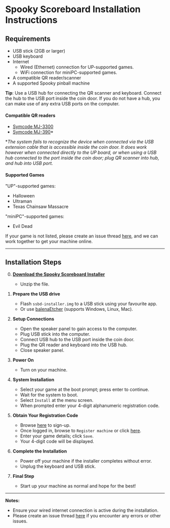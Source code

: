 # Spooky Scoreboard Installation Instructions

## Requirements
- USB stick (2GB or larger)
- USB keyboard
- Internet
  - Wired (Ethernet) connection for UP-supported games.
  - WiFi connection for miniPC-supported games.
- A compatible QR reader/scanner
- A supported Spooky pinball machine

**Tip**: Use a USB hub for connecting the QR scanner and keyboard. Connect the
hub to the USB port inside the coin door. If you do not have a hub, you can make
use of any extra USB ports on the computer.

#### Compatible QR readers
- [Symcode MJ-3300](https://amzn.to/4fuNqTx)
- [Symcode MJ-390](https://amzn.to/40QrH4D)*

**The system fails to recognize the device when connected via the USB extension cable that
is accessible inside the coin door. It does work however when connected directly
to the UP board, or when using a USB hub connected to the port inside the coin door; 
plug QR scanner into hub, and hub into USB port.*

#### Supported Games
"UP"-supported games:
- Halloween
- Ultraman
- Texas Chainsaw Massacre

"miniPC"-supported games:
- Evil Dead

If your game is not listed, please create an issue thread [here](https://github.com/gregcube/spooky_scoreboard_daemon/issues),
and we can work together to get your machine online.

---

## Installation Steps

0. [**Download the Spooky Scoreboard Installer**](https://spookyscoreboard.com/ssbd-installer.zip)
   - Unzip the file.

1. **Prepare the USB drive**
   - Flash `ssbd-installer.img` to a USB stick using your favourite app.
   - Or use [balenaEtcher](https://etcher.balena.io/) (supports Windows, Linux, Mac).

2. **Setup Connections**
   - Open the speaker panel to gain access to the computer.
   - Plug USB stick into the computer.
   - Connect USB hub to the USB port inside the coin door.
   - Plug the QR reader and keyboard into the USB hub.
   - Close speaker panel.

3. **Power On**
   - Turn on your machine.

4. **System Installation**
   - Select your game at the boot prompt; press enter to continue.
   - Wait for the system to boot.
   - Select `Install` at the menu screen.
   - When prompted enter your 4-digit alphanumeric registration code.

5. **Obtain Your Registration Code**
   - Browse [here](https://spookyscoreboard.com/user/register) to sign-up.
   - Once logged in, browse to `Register machine` or click [here](https://spookyscoreboard.com/m/add).
   - Enter your game details; click `Save`.
   - Your 4-digit code will be displayed.

6. **Complete the Installation**
   - Power off your machine if the installer completes without error.
   - Unplug the keyboard and USB stick.

7. **Final Step**
   - Start up your machine as normal and hope for the best!

---

**Notes:**
- Ensure your wired internet connection is active during the installation.
- Please create an issue thread [here](https://github.com/gregcube/spooky_scoreboard_daemon/issues)
if you encounter any errors or other issues.
